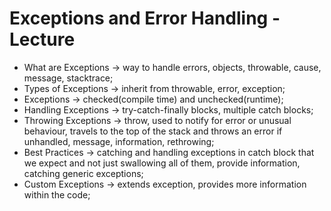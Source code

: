 # Exceptions and Error Handling - Lecture
- What are Exceptions -> way to handle errors, objects, throwable, cause, message, stacktrace;
- Types of Exceptions -> inherit from throwable, error, exception;
- Exceptions -> checked(compile time) and unchecked(runtime);
- Handling Exceptions -> try-catch-finally blocks, multiple catch blocks;
- Throwing Exceptions -> throw, used to notify for error or unusual behaviour, travels to the top of the stack and throws an error if unhandled, message, information, rethrowing;
- Best Practices -> catching and handling exceptions in catch block that we expect and not just swallowing all of them, provide information, catching generic exceptions;
- Custom Exceptions -> extends exception, provides more information within the code; 
